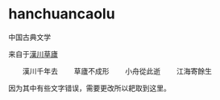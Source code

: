 # hanchuancaolu
中国古典文学

来自于[漢川草廬](http://www.xn--5rtnx620bw5s.tw/)

　　漢川千年去
　　草廬不成形
　　小舟從此逝
　　江海寄餘生
  
  因为其中有些文字错误，需要更改所以耙取到这里。
